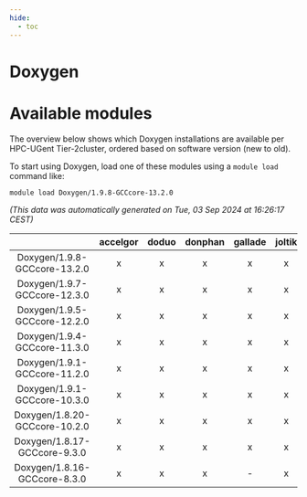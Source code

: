 ```yaml
---
hide:
  - toc
---
```


Doxygen
=======

# Available modules


The overview below shows which Doxygen installations are available per HPC-UGent Tier-2cluster, ordered based on software version (new to old).

To start using Doxygen, load one of these modules using a `module load` command like:

```shell
module load Doxygen/1.9.8-GCCcore-13.2.0
```

*(This data was automatically generated on Tue, 03 Sep 2024 at 16:26:17 CEST)*  

| |accelgor|doduo|donphan|gallade|joltik|shinx|skitty|
| :---: | :---: | :---: | :---: | :---: | :---: | :---: | :---: |
|Doxygen/1.9.8-GCCcore-13.2.0|x|x|x|x|x|x|x|
|Doxygen/1.9.7-GCCcore-12.3.0|x|x|x|x|x|x|x|
|Doxygen/1.9.5-GCCcore-12.2.0|x|x|x|x|x|x|x|
|Doxygen/1.9.4-GCCcore-11.3.0|x|x|x|x|x|x|x|
|Doxygen/1.9.1-GCCcore-11.2.0|x|x|x|x|x|-|x|
|Doxygen/1.9.1-GCCcore-10.3.0|x|x|x|x|x|-|x|
|Doxygen/1.8.20-GCCcore-10.2.0|x|x|x|x|x|-|x|
|Doxygen/1.8.17-GCCcore-9.3.0|x|x|x|x|x|-|x|
|Doxygen/1.8.16-GCCcore-8.3.0|x|x|x|-|x|-|x|
